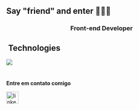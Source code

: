 ## Say "friend" and enter 🧙‍♂️👋

<h3 align="center">
  Front-end Developer
</h3>

## &nbsp;Technologies

<img src="https://skillicons.dev/icons?i=vscode,html,css,js,react,nodejs,git,github&theme=dark" />

#

  <p><strong>Entre em contato comigo</strong></p>

<div align="left">
  <a href="https://www.linkedin.com/in/felipe-me/" ><img src="https://img.shields.io/static/v1?message=LinkedIn&logo=linkedin&label=&color=0077B5&logoColor=white&labelColor=&style=for-the-badge" height="32" alt="linkedin logo" style="display: inline-block;" /></a>
</div>

#
